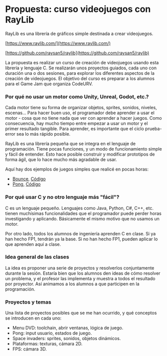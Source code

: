 # Propuesta: curso videojuegos con RayLib

RayLib es una librería de gráficos simple destinada a crear videojuegos.

[https://www.raylib.com/](https://www.raylib.com/)

[https://github.com/raysan5/raylib](https://github.com/raysan5/raylib)

La propuesta es realizar un curso de creación de videojuegos usando esta librería y lenguaje C.
Se realizarán unos proyectos guiados, cada uno con duración una o dos sesiones,
para explorar los diferentes aspectos de la creación de videojuegos.
El objetivo del curso es preparar a los alumnos para el Game Jam que organiza CodeURV.

### Por qué no usar un motor como Unity, Unreal, Godot, etc.?

Cada motor tiene su forma de organizar objetos, sprites, sonidos, niveles, escenas...
Para hacer buen uso, el programador debe aprender a usar el motor -
cosa que no tiene nada que ver con aprender a hacer juegos.
Como consecuencia, hay mucho tiempo entre empezar a usar un motor y el primer resultado tangible.
Para aprender, es importante que el ciclo prueba-error sea lo más rápido posible.

RayLib es una librería pequeña que se integra en el lenguaje de programación.
Tiene pocas funciones, y un modo de funcionamiento simple y fácil de entender.
Esto hace posible construir y modificar prototipos de forma ágil,
que lo hace mucho más agradable de usar.

Aquí hay dos ejemplos de juegos simples que realicé en pocas horas:

- [Bounce](https://kristo144.github.io/curs-frontend/games/bounce.html), [Código](https://github.com/kristo144/curs-frontend/blob/main/games/bounce.c)
- [Pong](https://kristo144.github.io/curs-frontend/games/pong.html), [Código](https://github.com/kristo144/curs-frontend/blob/main/games/pong.c)

### Por qué usar C y no otro lenguaje más "fácil"?

C es un lenguaje pequeño.
Lenguajes como Java, Python, C#, C++, etc. tienen muchísimas funcionalidades
que el programador puede perder horas investigando y aplicando.
Básicamente el mismo motivo que no usamos un motor.

Por otro lado, todos los alumnos de ingeniería aprenden C en clase.
Si ya han hecho FP1, tendrán ya la base.
Si no han hecho FP1, pueden aplicar lo que aprenden aquí a clase.

### Idea general de las clases

La idea es proponer una serie de proyectos y resolverlos conjuntamente durante la sesión.
Estaría bien que los alumnos den ideas de cómo resolver un problema,
y el profesor las implementa y muestra a todos el resultado por proyector.
Así animamos a los alumnos a que participen en la programación.

### Proyectos y temas

Una lista de proyectos posibles que se me han ocurrido,
y qué conceptos se introducen en cada uno:

- Menu DVD: toolchain, abrir ventanas, lógica de juego.
- Pong: input usuario, estados de juego.
- Space invaders: sprites, sonidos, objetos dinámicos.
- Plataformas: texturas, cámara 2D.
- FPS: cámara 3D.
